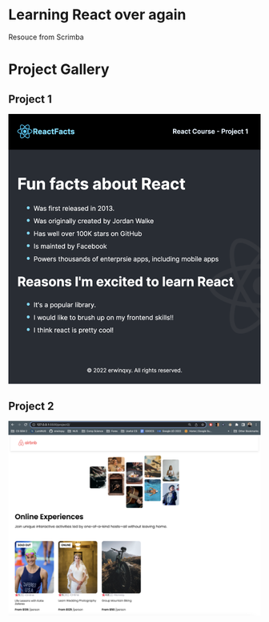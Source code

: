 # Learning React over again
Resouce from Scrimba

# Project Gallery 
## Project 1 
![P1](./project1/progress/3-final.png)

## Project 2 
![P2](./project2/images/final.png)
